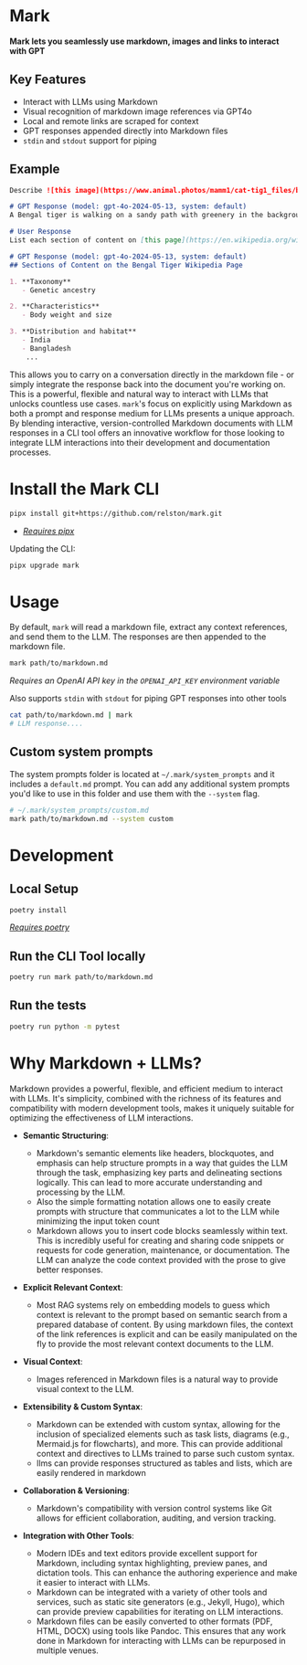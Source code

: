 # Mark
**Mark lets you seamlessly use markdown, images and links to interact with GPT**

## Key Features
- Interact with LLMs using Markdown
- Visual recognition of markdown image references via GPT4o
- Local and remote links are scraped for context
- GPT responses appended directly into Markdown files
- `stdin` and `stdout` support for piping

## Example
```markdown
Describe ![this image](https://www.animal.photos/mamm1/cat-tig1_files/bengal12.jpg) to me in one short sentence.

# GPT Response (model: gpt-4o-2024-05-13, system: default)
A Bengal tiger is walking on a sandy path with greenery in the background.

# User Response
List each section of content on [this page](https://en.wikipedia.org/wiki/Bengal_tiger)

# GPT Response (model: gpt-4o-2024-05-13, system: default)
## Sections of Content on the Bengal Tiger Wikipedia Page

1. **Taxonomy**
   - Genetic ancestry

2. **Characteristics**
   - Body weight and size

3. **Distribution and habitat**
   - India
   - Bangladesh
    ...
```

This allows you to carry on a conversation directly in the markdown file - or simply integrate the response back into the document you're working on. This is a powerful, flexible and natural way to interact with LLMs that unlocks countless use cases. `mark`'s focus on explicitly using Markdown as both a prompt and response medium for LLMs presents a unique approach. By blending interactive, version-controlled Markdown documents with LLM responses in a CLI tool offers an innovative workflow for those looking to integrate LLM interactions into their development and documentation processes.

# Install the Mark CLI
```bash
pipx install git+https://github.com/relston/mark.git
```
- *[Requires pipx](https://pipx.pypa.io/stable/installation/)*

Updating the CLI:
```bash
pipx upgrade mark
```

# Usage
By default, `mark` will read a markdown file, extract any context references, and send them to the LLM. The responses are then appended to the markdown file.
```bash
mark path/to/markdown.md
```
*Requires an OpenAI API key in the `OPENAI_API_KEY` environment variable*

Also supports `stdin` with `stdout` for piping GPT responses into other tools
```bash
cat path/to/markdown.md | mark 
# LLM response....
```

## Custom system prompts
The system prompts folder is located at `~/.mark/system_prompts` and it includes a `default.md` prompt. You can add any additional system prompts you'd like to use in this folder and use them with the `--system` flag.
```bash
# ~/.mark/system_prompts/custom.md
mark path/to/markdown.md --system custom
```

# Development
## Local Setup
```bash
poetry install
```
*[Requires poetry](https://python-poetry.org/docs/)*

## Run the CLI Tool locally
```bash
poetry run mark path/to/markdown.md
```

## Run the tests
```bash
poetry run python -m pytest
```

# Why Markdown + LLMs?
Markdown provides a powerful, flexible, and efficient medium to interact with LLMs. It's simplicity, combined with the richness of its features and compatibility with modern development tools, makes it uniquely suitable for optimizing the effectiveness of LLM interactions.

- **Semantic Structuring**:
    - Markdown's semantic elements like headers, blockquotes, and emphasis can help structure prompts in a way that guides the LLM through the task, emphasizing key parts and delineating sections logically. This can lead to more accurate understanding and processing by the LLM.
    - Also the simple formatting notation allows one to easily create prompts with structure that communicates a lot to the LLM while minimizing the input token count
    - Markdown allows you to insert code blocks seamlessly within text. This is incredibly useful for creating and sharing code snippets or requests for code generation, maintenance, or documentation. The LLM can analyze the code context provided with the prose to give better responses.

- **Explicit Relevant Context**:
    - Most RAG systems rely on embedding models to guess which context is relevant to the prompt based on semantic search from a prepared database of content. By using markdown files, the context of the link references is explicit and can be easily manipulated on the fly to provide the most relevant context documents to the LLM.

- **Visual Context**:
    - Images referenced in Markdown files is a natural way to provide visual context to the LLM.

- **Extensibility & Custom Syntax**:
    - Markdown can be extended with custom syntax, allowing for the inclusion of specialized elements such as task lists, diagrams (e.g., Mermaid.js for flowcharts), and more. This can provide additional context and directives to LLMs trained to parse such custom syntax.    
    - llms can provide responses structured as tables and lists, which are easily rendered in markdown

- **Collaboration & Versioning**:
    - Markdown's compatibility with version control systems like Git allows for efficient collaboration, auditing, and version tracking.

- **Integration with Other Tools**:
    - Modern IDEs and text editors provide excellent support for Markdown, including syntax highlighting, preview panes, and dictation tools. This can enhance the authoring experience and make it easier to interact with LLMs.
    - Markdown can be integrated with a variety of other tools and services, such as static site generators (e.g., Jekyll, Hugo), which can provide preview capabilities for iterating on LLM interactions.
    - Markdown files can be easily converted to other formats (PDF, HTML, DOCX) using tools like Pandoc. This ensures that any work done in Markdown for interacting with LLMs can be repurposed in multiple venues.

